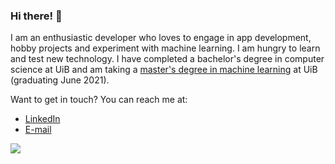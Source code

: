 ### Hi there! :wave:
I am an enthusiastic developer who loves to engage in app development, hobby projects and experiment with machine learning. I am hungry to learn and test new technology. I have completed a bachelor's degree in computer science at UiB and am taking a [master's degree in machine learning](https://www.uib.no/en/studies/MAMN-INF/MA) at UiB (graduating June 2021).

Want to get in touch? You can reach me at:
- [LinkedIn](https://www.linkedin.com/in/jonas-triki/)
- [E-mail](https://mailhide.io/e/Z0aCM)

![](https://i.imgur.com/Y3Slwoh.gif)
